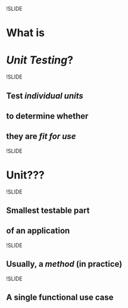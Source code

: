 !SLIDE
# What is
# *Unit Testing*?

!SLIDE
## Test *individual units*
## to determine whether
## they are *fit for use*

!SLIDE
# Unit???

!SLIDE
## Smallest testable part
## of an application

!SLIDE
## Usually, a *method* (in practice)

!SLIDE
## A single functional use case
